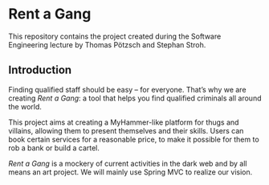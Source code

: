 # Rent a Gang

This repository contains the project created during the Software Engineering lecture by Thomas Pötzsch and Stephan Stroh.

## Introduction

Finding qualified staff should be easy – for everyone. That’s why we are creating *Rent a Gang*: a tool that helps you find qualified criminals all around the world.

This project aims at creating a MyHammer-like platform for thugs and villains, allowing them to present themselves and their skills.
Users can book certain services for a reasonable price, to make it possible for them to rob a bank or build a cartel.

*Rent a Gang* is a mockery of current activities in the dark web and by all means an art project.
We will mainly use Spring MVC to realize our vision.
